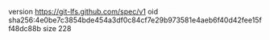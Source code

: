 version https://git-lfs.github.com/spec/v1
oid sha256:4e0be7c3854bde454a3df0c84cf7e29b973581e4aeb6f40d42fee15ff48dc88b
size 228
